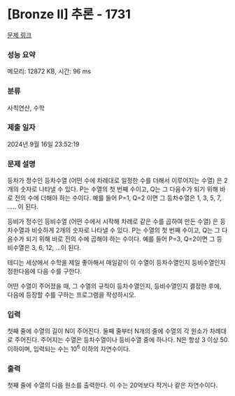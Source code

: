 # [Bronze II] 추론 - 1731 

[문제 링크](https://www.acmicpc.net/problem/1731) 

### 성능 요약

메모리: 12872 KB, 시간: 96 ms

### 분류

사칙연산, 수학

### 제출 일자

2024년 9월 16일 23:52:19

### 문제 설명

<p>등차가 정수인 등차수열 (어떤 수에 차례대로 일정한 수를 더해서 이루어지는 수열) 은 2개의 숫자로 나타낼 수 있다. P는 수열의 첫 번째 수이고, Q는 그 다음수가 되기 위해 바로 전의 수에 더해야 하는 수이다. 예를 들어 P=1, Q=2 이면 그 등차수열은 1, 3, 5, 7, ..... 이 된다.</p>

<p>등비가 정수인 등비수열 (어떤 수에서 시작해 차례로 같은 수를 곱하여 만든 수열) 은 등차수열과 비슷하게 2개의 숫자로 나타낼 수 있다. P는 수열의 첫 번째 수이고, Q는 그 다음수가 되기 위해 바로 전의 수에 곱해야 하는 수이다. 예를 들어 P=3, Q=2이면 그 등비수열은 3, 6, 12, ...이 된다.</p>

<p>테디는 세상에서 수학을 제일 좋아해서 매일같이 이 수열이 등차수열인지 등비수열인지 정한다음에 다음 수를 구한다.</p>

<p>어떤 수열이 주어졌을 때, 그 수열의 규칙이 등차수열인지, 등비수열인지 결정한 후에, 다음에 등장할 수를 구하는 프로그램을 작성하시오.</p>

### 입력 

 <p>첫째 줄에 수열의 길이 N이 주어진다. 둘째 줄부터 N개의 줄에 수열의 각 원소가 차례대로 주어진다. 주어지는 수열은 등차수열이나 등비수열 중에 하나다. N은 항상 3 이상 50이하이며, 입력되는 수는 10<sup>6</sup> 이하의 자연수이다.</p>

### 출력 

 <p>첫째 줄에 수열의 다음 원소를 출력한다. 이 수는 20억보다 작거나 같은 자연수이다.</p>

